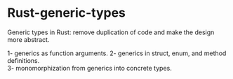 # Rust-generic-types
Generic types in Rust: remove duplication of code and make the design more abstract.

1- generics as function arguments.
2- generics in struct, enum, and method definitions.  
3- monomorphization from generics into concrete types. 
